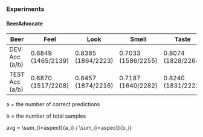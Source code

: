 ### Experiments
#### BeerAdvocate
|        Beer        |        Feel        |        Look        |        Smell       |        Taste       |         Avg        |
|  ----------------  |  ----------------  |  ----------------  |  ----------------  |  ----------------  |  ----------------  |
|   DEV Acc (a/b)    | 0.6849 (1465/2139) | 0.8385 (1864/2223) | 0.7033 (1586/2255) | 0.8074 (1828/2264) | 0.7593 (6743/8881) |
|   TEST Acc (a/b)   | 0.6870 (1517/2208) | 0.8457 (1874/2216) | 0.7187 (1640/2282) | 0.8240 (1831/2222) | 0.7686 (6862/8928) |

a = the number of correct predictions

b = the number of total samples

avg = \sum_{i=aspect}{a_i} / \sum_{i=aspect}{b_i}
